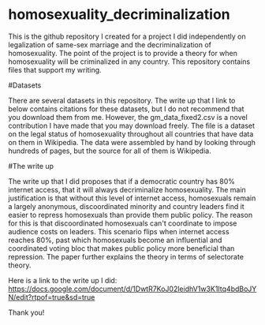 # homosexuality_decriminalization
This is the github repository I created for a project I did independently on legalization of same-sex marriage and the decriminalization of homosexuality. The point of the project is to provide a theory for when homosexuality will be criminalized in any country. This repository contains files that support my writing.

#Datasets

There are several datasets in this repository. The write up that I link to below contains citations for these datasets, but I do not recommend that you download them from me. However, the gm_data_fixed2.csv is a novel contribution I have made that you may download freely. The file is a dataset on the legal status of homosexuality throughout all countries that have data on them in Wikipedia. The data were assembled by hand by looking through hundreds of pages, but the source for all of them is Wikipedia.

#The write up

The write up that I did proposes that if a democratic country has 80% internet access, that it will always decriminalize homosexuality. The main justification is that without this level of internet access, homosexuals remain a largely anonymous, discoordinated minority and country leaders find it easier to repress homosexuals than provide them public policy. The reason for this is that discoordinated homosexuals can't coordinate to impose audience costs on leaders. This scenario flips when internet access reaches 80%, past which homosexuals become an influential and coordinated voting bloc that makes public policy more beneficial than repression. The paper further explains the theory in terms of selectorate theory.

Here is a link to the write up I did: https://docs.google.com/document/d/1DwtR7KoJ02leidhV1w3K1Itq4bdBoJYN/edit?rtpof=true&sd=true


Thank you!
